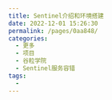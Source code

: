 ```yaml
---
title: Sentinel介绍和环境搭建
date: 2022-12-01 15:26:30
permalink: /pages/0aa848/
categories:
  - 更多
  - 项目
  - 谷粒学院
  - Sentinel服务容错
tags:
  - 
---
```

